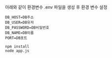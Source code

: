 아래와 같이 환경변수 .env 파일을 생성 후 환경 변수 설정
```{filename=".env"}
DB_HOST=DB주소
DB_USER=DB유저
DB_PASSWORD=DB비밀번호
DB_NAME=DB이름
PORT=DB포트
```
`npm install`   
`node app.js`